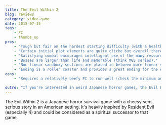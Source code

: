 ```yaml
---
title: The Evil Within 2
blog: reviews
category: video-game
date: 2018-07-15
tags:
    - PC
    - thumbs_up
pros:
    - "Tough but fair on the hardest starting difficulty (with a healthy amount of checkpoints that serve to soften the blow during hard fights)."
    - "Certain initial plot elements are quite cliche but overall there is a lot of room for intrigue and excitement throughout the game."
    - "Satisfying combat encourages intelligent use of the many resources and tools at your disposal."
    - "Bosses are larger than life and memorable (think MGS series)."
    - "Non-linear sandboxy sections are placed in between more linear sections."
    - "Ending is a roller coaster and provides a great ending for the overall experience."
cons:
    - "Requires a relatively beefy PC to run well (check the minimum and recommended specs before buying)."

outro: "If you're interested in weird Japanese horror games, the Evil Within 2 does not disappoint."
---
```

The Evil Within 2 is a Japanese horror survival game with a cheesy semi serious story in an American setting. It's heavily inspired by Resident Evil (especially 4) and could be considered as a spiritual successor to that game.
